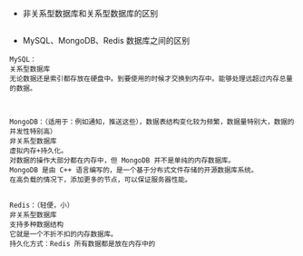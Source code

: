 - 非关系型数据库和关系型数据库的区别
``` 

```

- MySQL、MongoDB、Redis 数据库之间的区别
``` 
MySQL：
关系型数据库
无论数据还是索引都存放在硬盘中。到要使用的时候才交换到内存中。能够处理远超过内存总量的数据。



MongoDB：（适用于：例如通知，推送这些），数据表结构变化较为频繁，数据量特别大，数据的并发性特别高）
非关系型数据库
虚拟内存+持久化。
对数据的操作大部分都在内存中，但 MongoDB 并不是单纯的内存数据库。
MongoDB 是由 C++ 语言编写的，是一个基于分布式文件存储的开源数据库系统。
在高负载的情况下，添加更多的节点，可以保证服务器性能。


Redis：（轻便，小）
非关系型数据库
支持多种数据结构
它就是一个不折不扣的内存数据库。
持久化方式：Redis 所有数据都是放在内存中的

```




